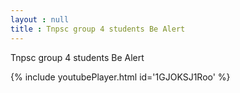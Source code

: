 ```yaml
---
layout : null
title : Tnpsc group 4 students Be Alert
---
```


Tnpsc group 4 students Be Alert



{% include youtubePlayer.html id='1GJOKSJ1Roo' %}
